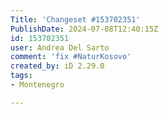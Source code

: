 ```yaml
---
Title: 'Changeset #153702351'
PublishDate: 2024-07-08T12:40:15Z
id: 153702351
user: Andrea Del Sarto
comment: 'fix #NaturKosovo'
created_by: iD 2.29.0
tags:
- Montenegro

---
```

